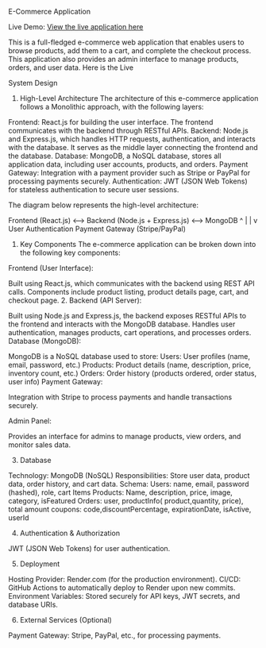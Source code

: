 E-Commerce Application

Live Demo: [View the live application here](https://ecommerce-application-s9i2.onrender.com/)

This is a full-fledged e-commerce web application that enables users to browse products, add them to a cart, and complete the checkout process. This application also provides an admin interface to manage products, orders, and user data. Here is the Live

System Design
1. High-Level Architecture
The architecture of this e-commerce application follows a Monolithic approach, with the following layers:

Frontend: React.js for building the user interface. The frontend communicates with the backend through RESTful APIs.
Backend: Node.js and Express.js, which handles HTTP requests, authentication, and interacts with the database. It serves as the middle layer connecting the frontend and the database.
Database: MongoDB, a NoSQL database, stores all application data, including user accounts, products, and orders.
Payment Gateway: Integration with a payment provider such as Stripe or PayPal for processing payments securely.
Authentication: JWT (JSON Web Tokens) for stateless authentication to secure user sessions.

The diagram below represents the high-level architecture:

Frontend (React.js) <--> Backend (Node.js + Express.js) <--> MongoDB
                         ^                |
                         |                v
                    User Authentication    Payment Gateway (Stripe/PayPal)


1. Key Components
The e-commerce application can be broken down into the following key components:

Frontend (User Interface):

Built using React.js, which communicates with the backend using REST API calls.
Components include product listing, product details page, cart, and checkout page.
2. Backend (API Server):

Built using Node.js and Express.js, the backend exposes RESTful APIs to the frontend and interacts with the MongoDB database.
Handles user authentication, manages products, cart operations, and processes orders.
Database (MongoDB):

MongoDB is a NoSQL database used to store:
Users: User profiles (name, email, password, etc.)
Products: Product details (name, description, price, inventory count, etc.)
Orders: Order history (products ordered, order status, user info)
Payment Gateway:

Integration with Stripe to process payments and handle transactions securely.

Admin Panel:

Provides an interface for admins to manage products, view orders, and monitor sales data.

3. Database

Technology: MongoDB (NoSQL)
Responsibilities: Store user data, product data, order history, and cart data.
Schema:
Users: name, email, password (hashed), role, cart Items
Products: Name, description, price, image, category, isFeatured
Orders: user, productInfo( product,quantity, price), total amount
coupons: code,discountPercentage, expirationDate, isActive, userId

4. Authentication & Authorization

JWT (JSON Web Tokens) for user authentication.

5. Deployment

Hosting Provider: Render.com (for the production environment).
CI/CD: GitHub Actions to automatically deploy to Render upon new commits.
Environment Variables: Stored securely for API keys, JWT secrets, and database URIs.

6. External Services (Optional)

Payment Gateway: Stripe, PayPal, etc., for processing payments.

